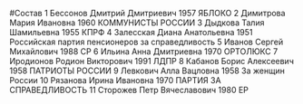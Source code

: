 #Состав
1 Бессонов Дмитрий Дмитриевич 1957 ЯБЛОКО
2 Димитрова Мария Ивановна 1960 КОММУНИСТЫ РОССИИ
3 Дыдкова Талия Шамильевна 1955 КПРФ
4 Залесская Диана Анатольевна 1951 Российская партия пенсионеров за справедливость
5 Иванов Сергей Михайлович 1988 СР
6 Ильина Анна Дмитриевна 1970 ОРТОЛЮКС
7 Иродионов Родион Викторович 1991 ЛДПР
8 Кабанов Борис Алексеевич 1958 ПАТРИОТЫ РОССИИ
9 Левкович Алла Вацловна 1958 За женщин России
10 Рязанова Ирина Ивановна 1970 ПАРТИЯ ЗА СПРАВЕДЛИВОСТЬ
11 Сторожев Петр Вячеславович 1980 ЕР
